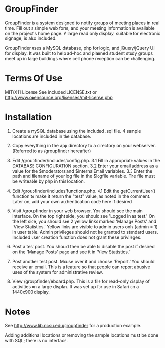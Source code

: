 GroupFinder
===========

GroupFinder is a system designed to notify groups of meeting places in real time. Fill out a simple web form, and your meeting information is available on the project's home page. A large read only display, suitable for electronic signage, is also included.

GroupFinder uses a MySQL database, php for logic, and jQuery/jQuery UI for display. It was built to help ad-hoc and planned student study groups meet up in large buildings where cell phone reception can be challenging.

Terms Of Use
===========
    
MIT/X11 License
See included LICENSE.txt or http://www.opensource.org/licenses/mit-license.php
    
Installation
===========

1.	Create a mySQL database using the included .sql file. 4 sample locations are included in the database.
		
2. Copy everything in the app directory to a directory on your webserver. (Referred to as /groupfinder hereafter)

3. Edit /groupfinder/includes/config.php. 
3.1 Fill in appropriate values in the DATABASE CONFIGURATION section.
3.2 Enter your email address as a value for the $moderators and $internalEmail variables. 
3.3 Enter the path and filename of your log file in the $logfile variable. The file must be writeable by php in this location.

4. Edit /groupfinder/includes/functions.php.
4.1 Edit the getCurrentUser() function to make it return the "test" value, as noted in the comment. 
Later on, add your own authentication code here if desired.

5. Visit /groupfinder in your web browser. You should see the main interface. On the top right side, you should see 'Logged in as test.' On the left side, you should see 2 yellow links marked 'Manage Posts' and 'View Statistics.' Yellow links are visible to admin users only (admin = 1) in user table. Admin privileges should not be granted to standard users. Included user creation function does not grant these privileges. 

6. Post a test post. You should then be able to disable the post if desired on the 'Manage Posts' page and see it in 'View Statistics.'

7. Post another test post. Mouse over it and choose 'Report.' You should receive an email. This is a feature so that people can report abusive uses of the system for administrative review.

8. View /groupfinder/eboard.php. This is a file for read-only display of activities on a large display. It was set up for use in Safari on a 1440x900 display. 


Notes
===========

See http://www.lib.ncsu.edu/groupfinder for a production example.
				
Adding additional locations or removing the sample locations must be done with SQL; there is no interface.
		



	

